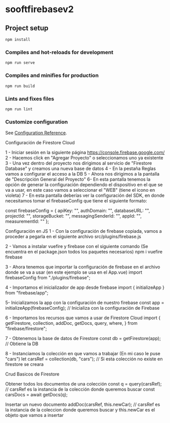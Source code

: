 # sooftfirebasev2

## Project setup
```
npm install
```

### Compiles and hot-reloads for development
```
npm run serve
```

### Compiles and minifies for production
```
npm run build
```

### Lints and fixes files
```
npm run lint
```

### Customize configuration
See [Configuration Reference](https://cli.vuejs.org/config/).


Configuración de Firestore Cloud


1 - Iniciar sesión en la siguiente página https://console.firebase.google.com/
2 - Hacemos click en "Agregar Proyecto" o seleccionamos uno ya existente
3 - Una vez dentro del proyecto nos dirigimos al servicio de "Firestore Database" y creamos una nueva base de datos
4 - En la pestaña Reglas vamos a configurar el acceso a la DB
5 - Ahora nos dirigimos a la pantalla de "Descripción General del Proyecto"
6- En esta pantalla tenemos la opción de generar la configuración dependiendo el dispositivo en el que se va a usar, en este caso vamos a seleccionar el "WEB" (tiene el icono en violeta)
7 - En esta pantalla deberías ver la configuración del SDK, en donde necesitamos tomar el firebaseConfig que tiene el siguiente formato:


const firebaseConfig = {
  apiKey: "",
  authDomain: "",
  databaseURL: "",
  projectId: "",
  storageBucket: "",
  messagingSenderId: "",
  appId: "",
  measurementId: ""
};


Configuración en JS
1 - Con la configuración de firebase copiada, vamos a proceder a pegarla en el siguiente archivo
src/plugins/firebase.js


2 - Vamos a instalar vuefire y firebase con el siguiente comando (Se encuentra en el package.json todos los paquetes necesarios)
npm i vuefire firebase


3 - Ahora tenemos que importar la configuración de firebase en el archivo donde se va a usar (en este ejemplo se usa en el App.vue)
import firebaseConfig from "./plugins/firebase";


4 - Importamos el inicializador de app desde firebase
import { initializeApp } from "firebase/app";


5- Inicializamos la app con la configuración de nuestro firebase
const app = initializeApp(firebaseConfig); // Inicializa con la configuración de Firebase


6 - Importamos los recursos que vamos a usar de Firestore Cloud
import {
  getFirestore,
  collection,
  addDoc,
  getDocs,
  query,
  where,
} from "firebase/firestore";


7 - Obtenemos la base de datos de Firestore
const db = getFirestore(app); // Obtiene la DB


8 - Instanciamos la colección en que vamos a trabajar (En mi caso le puse "cars")
let carsRef = collection(db, "cars"); // Si esta colección no existe en firestore se creara




Crud Basicos  de Firestore




Obtener todos los documentos de una colección
const q = query(carsRef); // carsRef es la instancia de la colección donde queremos buscar
const carsDocs = await getDocs(q);


Insertar un nuevo documento
addDoc(carsRef, this.newCar); // carsRef es la instancia de la coleccion donde queremos buscar y this.newCar es el objeto que vamos a insertar